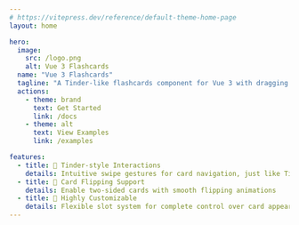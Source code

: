 ```yaml
---
# https://vitepress.dev/reference/default-theme-home-page
layout: home

hero:
  image:
    src: /logo.png
    alt: Vue 3 Flashcards
  name: "Vue 3 Flashcards"
  tagline: "A Tinder-like flashcards component for Vue 3 with dragging and flipping animations. Built with TypeScript and Vue 3 Composition API."
  actions:
    - theme: brand
      text: Get Started
      link: /docs
    - theme: alt
      text: View Examples
      link: /examples

features:
  - title: 🎯 Tinder-style Interactions
    details: Intuitive swipe gestures for card navigation, just like Tinder
  - title: 🔄 Card Flipping Support
    details: Enable two-sided cards with smooth flipping animations
  - title: 🎨 Highly Customizable
    details: Flexible slot system for complete control over card appearance and actions
---
```

